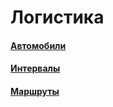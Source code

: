 # Логистика

#### [Автомобили](/2-описание-справочников-и-документов/1-справочники/4-логистика/1-автомобили/)

#### [Интервалы](/2-описание-справочников-и-документов/1-справочники/4-логистика/2-интервалы/)

#### [Маршруты](/2-описание-справочников-и-документов/1-справочники/4-логистика/3-маршруты/)
